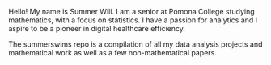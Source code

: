 Hello! My name is Summer Will. I am a senior at Pomona College studying mathematics, with a focus on statistics. I have a passion for analytics and I aspire to be a pioneer in digital healthcare efficiency. 

The summerswims repo is a compilation of all my data analysis projects and mathematical work as well as a few non-mathematical papers. 

<!---
summerswims/summerswims is a ✨ special ✨ repository because its `README.md` (this file) appears on your GitHub profile.
You can click the Preview link to take a look at your changes.
--->
